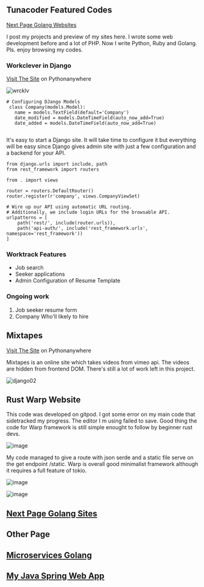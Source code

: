 ## Tunacoder Featured Codes    

[Next Page Golang Websites](https://carlamissiona.github.io/tunacoder/golang) 

I post my projects and preview of my sites here. I wrote some web development before and a lot of PHP. Now I write Python, Ruby and Golang. Pls. enjoy browsing my codes.


### Workclever in Django

[Visit The Site](https://worktrack.pythonanywhere.com/) on Pythonanywhere

![wrcklv](https://user-images.githubusercontent.com/1997542/185055395-4ad15ef5-9ab4-42dc-baa9-7502644d7cbe.png)


   ```
   # Configuring DJango Models
    class Company(models.Model):
      name = models.TextField(default='Company')
      date_modified = models.DateTimeField(auto_now_add=True)
      date_added = models.DateTimeField(auto_now_add=True)
      
   ```
It's easy to start a Django site. It will take time to configure it but everything will be easy since Django gives admin site with just a few configuration and a backend for your API.


```
from django.urls import include, path
from rest_framework import routers

from . import views 

router = routers.DefaultRouter()
router.register(r'company', views.CompanyViewSet)

# Wire up our API using automatic URL routing.
# Additionally, we include login URLs for the browsable API.
urlpatterns = [
    path('rest/', include(router.urls)),
    path('api-auth/', include('rest_framework.urls', namespace='rest_framework'))
] 
```
### Worktrack Features
- Job search
- Seeker applications
- Admin Configuration of Resume Template

### Ongoing work
1. Job seeker resume form
2. Company Who'll likely to hire


## Mixtapes
[Visit The Site](http://missionacarla.pythonanywhere.com/) on Pythonanywhere
 
Mixtapes is an online site which takes videos from vimeo api. The videos are hidden from frontend DOM. There's still a lot of work left in this project.

![django02](https://user-images.githubusercontent.com/1997542/185058999-45471d4d-75ec-4189-83d2-368d1d185ecf.png)


## Rust Warp Website
This code was developed on gitpod. I got some error on my main code that sidetracked my progress. The editor I m using failed to save. Good thing the code for Warp framework is still simple enought to follow by beginner rust devs.

![image](https://user-images.githubusercontent.com/1997542/185795767-3a4f5ce4-0a40-44c4-8cd2-1bad3d57b026.png)

My code managed to give a route with json serde and a static file serve on the get endpoint /static. Warp is overall good minimalist framework although it requires a full feature of tokio.

![image](https://user-images.githubusercontent.com/1997542/185803364-3e95002d-924f-4410-9239-60ab0e897d6c.png)

![image](https://user-images.githubusercontent.com/1997542/185804035-4a6e5be7-49bb-414f-91de-0bd14c50b4a8.png)

## [Next Page Golang Sites](https://carlamissiona.github.io/tunacoder/golang)


## Other Page
## [Microservices Golang](https://carlamissiona.github.io/tunacoder/microservices) 
## [My Java Spring Web App](https://carlamissiona.github.io/tunacoder/java) 





